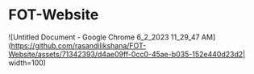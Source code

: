 # FOT-Website

![Untitled Document - Google Chrome 6_2_2023 11_29_47 AM](https://github.com/rasandilikshana/FOT-Website/assets/71342393/d4ae09ff-0cc0-45ae-b035-152e440d23d2| width=100)


